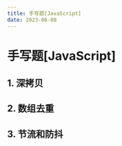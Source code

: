 ```yaml
---
title: 手写题[JavaScript]
date: 2023-06-08
---
```


# 手写题[JavaScript]



## 1. 深拷贝





## 2. 数组去重





## 3. 节流和防抖





